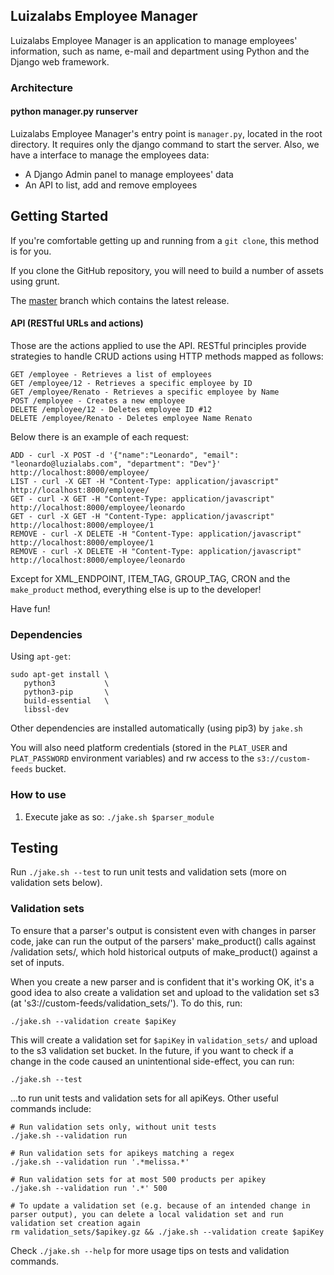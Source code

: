 Luizalabs Employee Manager 
-
Luizalabs Employee Manager is an application to manage employees' information, such as name, e-mail and department using Python and the Django web framework.


### Architecture

#### python manager.py runserver
Luizalabs Employee Manager's entry point is `manager.py`, located in the root directory. It requires only the django command to start the server. Also, we have a interface to manage the employees data:

- A Django Admin panel to manage employees' data
- An API to list, add and remove employees

## Getting Started

If you're comfortable getting up and running from a `git clone`, this method is for you.

If you clone the GitHub repository, you will need to build a number of assets using grunt.

The [master](https://github.com/leonardoffreitas/employee-manager.git) branch which contains the latest release.

#### API (RESTful URLs and actions)

Those are the actions applied to use the API. RESTful principles provide strategies to handle CRUD actions using HTTP methods mapped as follows:

```
GET /employee - Retrieves a list of employees
GET /employee/12 - Retrieves a specific employee by ID
GET /employee/Renato - Retrieves a specific employee by Name
POST /employee - Creates a new employee
DELETE /employee/12 - Deletes employee ID #12
DELETE /employee/Renato - Deletes employee Name Renato
```

Below there is an example of each request:

```
ADD - curl -X POST -d '{"name":"Leonardo", "email": "leonardo@luzialabs.com", "department": "Dev"}' http://localhost:8000/employee/
LIST - curl -X GET -H "Content-Type: application/javascript" http://localhost:8000/employee/
GET - curl -X GET -H "Content-Type: application/javascript" http://localhost:8000/employee/leonardo
GET - curl -X GET -H "Content-Type: application/javascript" http://localhost:8000/employee/1
REMOVE - curl -X DELETE -H "Content-Type: application/javascript" http://localhost:8000/employee/1
REMOVE - curl -X DELETE -H "Content-Type: application/javascript" http://localhost:8000/employee/leonardo
```
Except for XML_ENDPOINT, ITEM_TAG, GROUP_TAG, CRON and the `make_product` method, everything else is up to the developer!

Have fun!

### Dependencies
Using `apt-get`:
```
sudo apt-get install \
   python3           \
   python3-pip       \
   build-essential   \
   libssl-dev  
```   
Other dependencies are installed automatically (using pip3) by `jake.sh`

You will also need platform credentials (stored in the `PLAT_USER` and `PLAT_PASSWORD` environment variables) and rw access to the `s3://custom-feeds` bucket.

### How to use
1. Execute jake as so: `./jake.sh $parser_module`

## Testing

Run `./jake.sh --test` to run unit tests and validation sets (more on validation sets below).

### Validation sets

To ensure that a parser's output is consistent even with changes in parser code, jake can run the output of the parsers' make\_product() calls against /validation sets/, which hold historical outputs of make\_product() against a set of inputs.

When you create a new parser and is confident that it's working OK, it's a good idea to also create a validation set and upload to the validation set s3 (at 's3://custom-feeds/validation_sets/'). To do this, run:

```./jake.sh --validation create $apiKey``` 

This will create a validation set for `$apiKey` in `validation_sets/` and upload to the s3 validation set bucket. In the future, if you want to check if a change in the code caused an unintentional side-effect, you can run:

```./jake.sh --test```

...to run unit tests and validation sets for all apiKeys. Other useful commands include:
```
# Run validation sets only, without unit tests
./jake.sh --validation run

# Run validation sets for apikeys matching a regex
./jake.sh --validation run '.*melissa.*'

# Run validation sets for at most 500 products per apikey
./jake.sh --validation run '.*' 500

# To update a validation set (e.g. because of an intended change in parser output), you can delete a local validation set and run validation set creation again
rm validation_sets/$apikey.gz && ./jake.sh --validation create $apiKey
```

Check `./jake.sh --help` for more usage tips on tests and validation commands.
